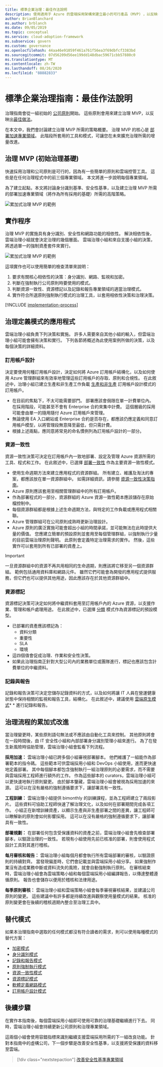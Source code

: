 ```yaml
---
title: 標準企業治理：最佳作法說明
description: 使用適用于 Azure 的雲端採用架構來建立最小的可行產品 (MVP) ，以反映標準企業的最佳作法。
author: BrianBlanchard
ms.author: brblanch
ms.date: 09/05/2019
ms.topic: conceptual
ms.service: cloud-adoption-framework
ms.subservice: govern
ms.custom: governance
ms.openlocfilehash: 44aa46e91059f461a761f56ea3f69dbfcf3383bd
ms.sourcegitcommit: 07d56209d56ee199dd148dbac59671cbb57880c0
ms.translationtype: MT
ms.contentlocale: zh-TW
ms.lasthandoff: 08/26/2020
ms.locfileid: "88882833"
---
```

# <a name="standard-enterprise-governance-guide-best-practices-explained"></a>標準企業治理指南：最佳作法說明

治理指南會從一組初始的 [公司原則](./initial-corporate-policy.md)開始。 這些原則會用來建立治理 MVP，以反映出[最佳做法](./index.md)。

在本文中，我們會討論建立治理 MVP 所需的策略概要。 治理 MVP 的核心是 [部署加速專業領域](../../deployment-acceleration/index.md)。 此階段所套用的工具和模式，可讓您在未來擴充治理所需的增量改進。

## <a name="governance-mvp-initial-governance-foundation"></a>治理 MVP (初始治理基礎) 

快速採用治理和公司原則是可行的，因為有一些簡單的原則和雲端控管工具。 這些是在任何治理程式中的前三個專業領域。 本文將進一步說明每個專業領域。

<!-- docutune:casing "Identity Baseline, Security Baseline, and Deployment Acceleration disciplines" -->

為了建立起點，本文將討論身分識別基準、安全性基準，以及建立治理 MVP 所需的部署加速專業領域（將作為所有採用的基礎）所需的高階策略。

![累加式治理 MVP 的範例](../../../_images/govern/governance-mvp.png)

## <a name="implementation-process"></a>實作程序

治理 MVP 的實施具有身分識別、安全性和網路功能的相依性。 解決相依性後，雲端治理小組就會決定治理的幾個層面。 雲端治理小組和來自支援小組的決策，將透過單一的強制資產套件來實行。

![累加式治理 MVP 的範例](../../../_images/govern/governance-mvp-implementation-flow.png)

這項實作也可以使用簡單的檢查清單來說明：

1. 要求有關核心相依性的決策：身分識別、網路、監視和加密。
2. 判斷在強制執行公司原則時要使用的模式。
3. 判斷資源一致性、資源標記以及記錄和報告專業領域的適當治理模式。
4. 實作符合所選原則強制執行模式的治理工具，以套用相依性決策和治理決策。

[!INCLUDE [implementation-process](../../../../includes/implementation-process.md)]

## <a name="application-of-governance-defined-patterns"></a>治理定義模式的應用程式

雲端治理小組負責下列決策和實施。 許多人需要來自其他小組的輸入，但雲端治理小組可能會擁有決策和實行。 下列各節將概述為此使用案例所做的決策，以及每個決策的詳細資料。

### <a name="subscription-design"></a>訂用帳戶設計

決定要使用何種訂用帳戶設計，決定如何將 Azure 訂用帳戶結構化，以及如何使用 Azure 管理群組來有效率地管理這些訂用帳戶的存取、原則和合規性。 在此敘述中，治理小組已建立生產和非生產工作負載 [生產和非生產](../../../ready/azure-best-practices/initial-subscriptions.md) 訂用帳戶設計模式的訂用帳戶。

- 在目前的焦點下，不太可能需要部門。 部署應該會侷限在單一計費單位內。 在採用階段，可能甚至不會有 Enterprise 合約來集中計費。 這個層級的採用可能會由單一的隨用隨付 Azure 訂用帳戶來管理。
- 無論使用 EA 入口網站或 Enterprise 合約是否存在，都應該仍應定義和同意訂用帳戶模型，以將管理段無意降至最低，但只需計費。
- 根據上述兩點，應同意將常見的命名慣例列為訂用帳戶設計的一部分。

### <a name="resource-consistency"></a>資源一致性

資源一致性決策可決定在訂用帳戶內一致地部署、設定及管理 Azure 資源所需的工具、程式和工作。 在此敘述中，已選擇 [部署一致性](../../../decision-guides/resource-consistency/index.md#deployment-consistency) 作為主要資源一致性模式。

- 使用生命週期方法來建立應用程式的資源群組。 所有建立、維護及淘汰的專案，都應該放在單一資源群組中。 如需詳細資訊，請參閱 [資源一致性決策指南](../../../decision-guides/resource-consistency/index.md#basic-grouping)。
- Azure 原則應該套用至相關管理群組中的所有訂用帳戶。
- 作為部署程式的一部分，資源群組的 Azure 資源一致性範本應該儲存在原始檔控制中。
- 每個資源群組都是根據上述生命週期方法，與特定的工作負載或應用程式相關聯。
- Azure 管理群組可在公司原則成熟時更新治理設計。
- Azure 原則的廣泛實施可能會超出小組的時間承諾，並可能無法在此時提供大量的價值。 您應建立簡單的預設原則並套用至每個管理群組，以強制執行少量的目前雲端治理原則聲明。 此原則會定義特定治理需求的實作。 然後，這些實作可以套用到所有已部署的資產上。

>[!IMPORTANT]
> 一旦資源群組中的資源不再共用相同的生命週期，則應該將它移至另一個資源群組。 範例包括通用資料庫和網路元件。 雖然它們可能會為開發的應用程式提供服務，但它們也可以提供其他用途，因此應該存在於其他資源群組中。

### <a name="resource-tagging"></a>資源標記

資源標記決策可決定如何將中繼資料套用至訂用帳戶內的 Azure 資源，以支援作業、管理和帳戶處理用途。 在此敘述中，已選擇 [分類](../../../decision-guides/resource-tagging/index.md#resource-tagging-patterns) 模式作為資源標記的預設模型。

- 已部署的資產應該標記為：
  - 資料分類
  - 重要性
  - SLA
  - 環境
- 這四個值會促成治理、作業和安全性決策。
- 如果此治理指南正針對大型公司內的業務單位或團隊進行，標記也應該包含計費單位的中繼資料。

### <a name="logging-and-reporting"></a>記錄與報告

記錄和報告決策可決定您儲存記錄資料的方式，以及如何將讓 IT 人員在營運健康狀態中保持相關的監視和報告工具，結構化。 在此敘述中，建議使用 [雲端原生模式](../../../decision-guides/logging-and-reporting/index.md#cloud-native)* * 進行記錄和報告。

## <a name="incremental-improvement-of-governance-processes"></a>治理流程的累加式改進

當治理變更時，某些原則語句無法或不應該由自動化工具來控制。 其他原則將會在一段時間後，由 IT 安全性小組和內部部署身分識別管理小組來進行。 為了在發生新風險時協助管理，雲端治理小組會監看下列流程。

**採用加速：** 雲端治理小組已跨多個小組審視部署腳本。 他們維護了一組能作為部署範本的指令碼。 這些範本可供雲端採用小組和 DevOps 小組使用，進而更快速地定義部署。 其中每個腳本都包含強制執行一組治理原則的必要需求，而不需要與雲端採用工程師進行額外的工作。 作為這些腳本的 curators，雲端治理小組可以更快速地執行原則變更。 由於腳本鑒藏，雲端治理小組會被視為採用加速的來源。 這可以在沒有嚴格的強制遵循要求下，讓部署具有一致性。

**工程訓練：** 雲端治理小組提供 bimonthly 的訓練課程，並為工程師建立了兩段影片。 這些資料可協助工程師快速了解治理文化，以及如何在部署期間完成各項工作。 小組正在新增訓練資產，以顯示生產與非生產部署之間的差異，讓工程師可以瞭解新的原則會如何影響採用。 這可以在沒有嚴格的強制遵循要求下，讓部署具有一致性。

**部署規劃：** 在部署任何包含受保護資料的資產之前，雲端治理小組會先檢查部署腳本，以驗證治理的一致性。 若現有小組使用先前已核准的部署，則會使用程式設計工具對其進行稽核。

**每月審核和報告：** 雲端治理小組每個月都會執行所有雲端部署的審核，以驗證原則的持續對齊。 當發現偏差時，它們會記載並與雲端採用小組分享。 如果強制作業沒有造成業務中斷或資料流失的風險，就會自動強制執行原則。 在審核結束時，雲端治理小組會為雲端策略小組和每個雲端採用小組編譯報告，以傳達整體遵循原則。 報告也會儲存以便用於稽核和法律用途。

**每季原則審核：** 雲端治理小組和雲端策略小組會每季審視審核結果，並建議公司原則的變更。 這些建議中有許多都是持續改進與觀察使用量模式的結果。 核准的原則變更會在後續的稽核週期內整合至治理工具中。

## <a name="alternative-patterns"></a>替代模式

如果本治理指南中選取的任何模式都沒有符合讀者的需求，則可以使用每種模式的替代方案：

- [加密模式](../../../decision-guides/encryption/index.md)
- [身分識別模式](../../../decision-guides/identity/index.md)
- [記錄和報告模式](../../../decision-guides/logging-and-reporting/index.md)
- [原則強制執行模式](../../../decision-guides/policy-enforcement/index.md)
- [資源一致性模式](../../../decision-guides/resource-consistency/index.md)
- [資源標記模式](../../../decision-guides/resource-tagging/index.md)
- [軟體定義網路模式](../../../decision-guides/software-defined-network/index.md)
- [訂用帳戶設計模式](../../../decision-guides/subscriptions/index.md)

## <a name="next-steps"></a>後續步驟

在實作本指南後，每個雲端採用小組即可使用可靠的治理基礎繼續進行下去。 同時，雲端治理小組會持續更新公司原則和治理專業領域。

這兩個小組會使用容錯指標來識別繼續支援雲端採用所需的下一組改良功能。 針對本指南中的虛構公司，下一個步驟是改善安全性基準，以支援將受保護的資料移至雲端。

> [!div class="nextstepaction"]
> [改善安全性基準專業領域](./security-baseline-improvement.md)

